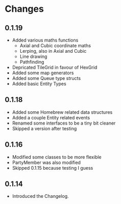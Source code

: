 # Changes

## 0.1.19

- Added various maths functions
  - Axial and Cubic coordinate maths
  - Lerping, also in Axial and Cubic
  - Line drawing
  - Pathfinding
- Depricated TileGrid in favour of HexGrid
- Added some map generators
- Added some Queue type structs
- Added basic Entity Types

## 0.1.18

- Added some Homebrew related data structures
- Added a couple Entity related events
- Renamed some interfaces to be a tiny bit cleaner
- Skipped a version after testing

## 0.1.16

- Modified some classes to be more flexible
- PartyMember was also modified
- Skipped 0.1.15 because testing I guess

## 0.1.14

- Introduced the Changelog.
